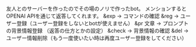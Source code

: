 友人とのサーバーを作ったのでその場のノリで作ったbot。
メンションするとOPENAI APIを通じて返答してくれます。
&exp → コマンドの確認
&reg → ユーザー登録（ユーザー登録をしないとbotが使えません）
&pr 文章 → プロンプトの背景情報登録 （返答の仕方とかの設定）
&check → 背景情報の確認
&del → ユーザー情報削除（もう一度使いたい時は再度ユーザー登録をしてください）
